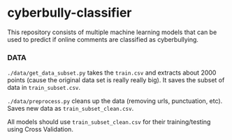 # cyberbully-classifier

This repository consists of multiple machine learning models that can be used to predict if online comments are classified as cyberbullying.

### DATA

`./data/get_data_subset.py` takes the `train.csv` and extracts about 2000 points (cause the original data set is really really big).
It saves the subset of data in `train_subset.csv`.

`./data/preprocess.py` cleans up the data (removing urls, punctuation, etc). Saves new data as `train_subset_clean.csv`.

All models should use `train_subset_clean.csv` for their training/testing using Cross Validation.
